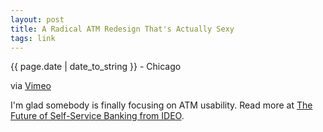 ```yaml
---
layout: post
title: A Radical ATM Redesign That's Actually Sexy
tags: link
---
```


<p class="meta">{{ page.date | date_to_string }} - Chicago</p>

<p>via <a href="http://vimeo.com/14939329">Vimeo</a></p>

<p>I'm glad somebody is finally focusing on ATM usability. Read more at <a href="http://www.futureselfservicebanking.com/">The Future of Self-Service Banking from IDEO</a>.</p>